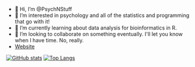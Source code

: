- 👋 Hi, I’m @PsychNStuff
- 👀 I’m interested in psychology and all of the statistics and programming that go with it!
- 🌱 I’m currently learning about data analysis for bioinformatics in R.
- 💞️ I’m looking to collaborate on something eventually. I'll let you know when I have time. No, really.
- [Website](https://psychnstuff.github.io/)

[![GitHub stats](https://github-readme-stats.vercel.app/api?username=PsychNStuff&theme=github_dark&show_icons=true)](https://github.com/PsychNStuff/github-readme-stats)
[![Top Langs](https://github-readme-stats.vercel.app/api/top-langs/?username=PsychNStuff&theme=github_dark&show_icons=true)](https://github.com/PsychNStuff/github-readme-stats)

<!---
PsychNStuff/PsychNStuff is a ✨ special ✨ repository because its `README.md` (this file) appears on your GitHub profile.
You can click the Preview link to take a look at your changes.
--->
